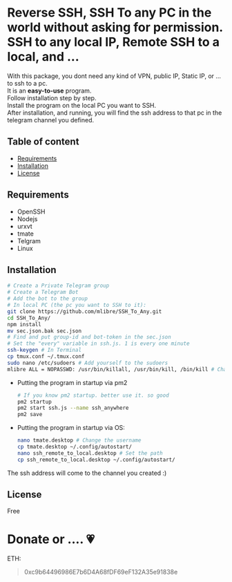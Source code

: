 # Reverse SSH, SSH To any PC in the world without asking for permission. SSH to any local IP, Remote SSH to a local, and ...
With this package, you dont need any kind of VPN, public IP, Static IP, or ... to ssh to a pc.  
It is an **easy-to-use** program.  
Follow installation step by step.  
Install the program on the local PC you want to SSH.  
After installation, and running, you will find the ssh address to that pc in the telegram channel you defined.

## Table of content
+ [Requirements](#requirements)
+ [Installation](#installation)
+ [License](#license)

## Requirements
+ OpenSSH
+ Nodejs
+ urxvt
+ tmate
+ Telgram
+ Linux

## Installation
~~~bash
# Create a Private Telegram group
# Create a Telegram Bot
# Add the bot to the group
# In local PC (the pc you want to SSH to it):
git clone https://github.com/mlibre/SSH_To_Any.git
cd SSH_To_Any/
npm install
mv sec.json.bak sec.json
# Find and put group-id and bot-token in the sec.json
# Set the "every" variable in ssh.js. 1 is every one minute
ssh-keygen # In Terminal
cp tmux.conf ~/.tmux.conf
sudo nano /etc/sudoers # Add yourself to the sudoers
mlibre ALL = NOPASSWD: /usr/bin/killall, /usr/bin/kill, /bin/kill # Change mlibre to your username
~~~

* Putting the program in startup via pm2
	~~~bash
	# If you know pm2 startup. better use it. so good
	pm2 startup
	pm2 start ssh.js --name ssh_anywhere
	pm2 save
	~~~

* Putting the program in startup via OS:
	~~~bash
	nano tmate.desktop # Change the username
	cp tmate.desktop ~/.config/autostart/
	nano ssh_remote_to_local.desktop # Set the path
	cp ssh_remote_to_local.desktop ~/.config/autostart/
	~~~

The ssh address will come to the channel you created :)

## License
Free

Donate or .... :heartpulse:
=======
ETH:
> 0xc9b64496986E7b6D4A68fDF69eF132A35e91838e